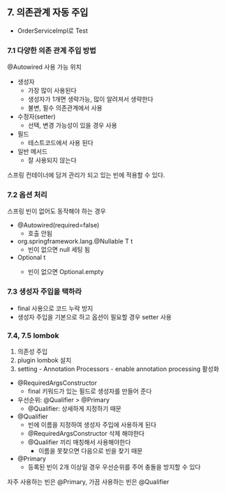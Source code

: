 ## 7. 의존관계 자동 주입
* OrderServiceImpl로 Test
### 7.1 다양한 의존 관계 주입 방법
@Autowired 사용 가능 위치
* 생성자
  * 가장 많이 사용된다
  * 생성자가 1개면 생략가능, 많이 알려져서 생략한다
  * 불변, 필수 의존관계에서 사용
* 수정자(setter)
  * 선택, 변경 가능성이 있을 경우 사용
* 필드
  * 테스트코드에서 사용 된다
* 일반 메서드
  * 잘 사용되지 않는다

스프링 컨테이너에 담겨 관리가 되고 있는 빈에 적용할 수 있다.

### 7.2 옵션 처리
스프링 빈이 없어도 동작해야 하는 경우
* @Autowired(required=false)
  * 호출 안됨
* org.springframework.lang.@Nullable T t
  * 빈이 없으면 null 세팅 됨
* Optional<T> t
  * 빈이 없으면 Optional.empty

### 7.3 생성자 주입을 택하라
* final 사용으로 코드 누락 방지
* 생성자 주입을 기본으로 하고 옵션이 필요할 경우 setter 사용

### 7.4, 7.5 lombok
1. 의존성 주입
2. plugin lombok 설치
3. setting - Annotation Processors - enable annotation processing 활성화

* @RequiredArgsConstructor
  * final 키워드가 있는 필드로 생성자를 만들어 준다
* 우선순위: @Qualifier > @Primary
  * @Qualifier: 상세하게 지정하기 때문
* @Qualifier
  * 빈에 이름을 지정하여 생성자 주입에 사용하게 된다
  * @RequiredArgsConstructor 삭제 해야한다
  * @Qualifier 끼리 매칭해서 사용해야한다
    * 이름을 못찾으면 다음으로 빈을 찾기 때문
* @Primary
  * 등록된 빈이 2개 이상일 경우 우선순위를 주어 충돌을 방지할 수 있다

자주 사용하는 빈은 @Primary, 가끔 사용하는 빈은 @Qualifier